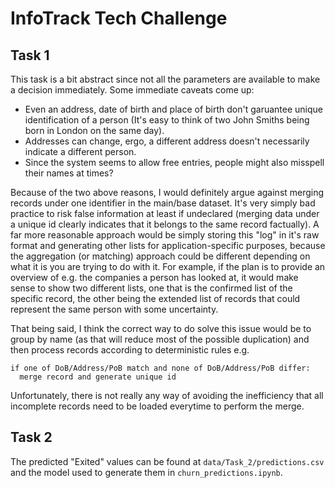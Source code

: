 # InfoTrack Tech Challenge


## Task 1

This task is a bit abstract since not all the parameters are available to make a decision immediately. Some immediate caveats come up:

* Even an address, date of birth and place of birth don't garuantee unique identification of a person (It's easy to think of two John Smiths being born in London on the same day).
* Addresses can change, ergo, a different address doesn't necessarily indicate a different person.
* Since the system seems to allow free entries, people might also misspell their names at times?

Because of the two above reasons, I would definitely argue against merging records under one identifier in the main/base dataset.
It's very simply bad practice to risk false information at least if undeclared (merging data under a unique id clearly indicates that it belongs to the same record factually). 
A far more reasonable approach would be simply storing this "log" in it's raw format and generating other lists for application-specific purposes, because the aggregation (or matching) approach could be different depending on what it is you are trying to do with it.
For example, if the plan is to provide an overview of e.g. the companies a person has looked at, it would make sense to show two different lists, one that is the confirmed list of the specific record, the other being the extended list of records that could represent the same person with some uncertainty.

That being said, I think the correct way to do solve this issue would be to group by name (as that will reduce most of the possible duplication) and then process records according to deterministic rules e.g. 
```
if one of DoB/Address/PoB match and none of DoB/Address/PoB differ:
  merge record and generate unique id
```
Unfortunately, there is not really any way of avoiding the inefficiency that all incomplete records need to be loaded everytime to perform the merge.


## Task 2

The predicted "Exited" values can be found at `data/Task_2/predictions.csv` and the model used to generate them in `churn_predictions.ipynb`.
